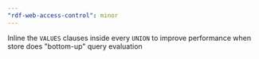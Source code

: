 ```yaml
---
"rdf-web-access-control": minor
---
```


Inline the `VALUES` clauses inside every `UNION` to improve performance when store does "bottom-up" query evaluation
